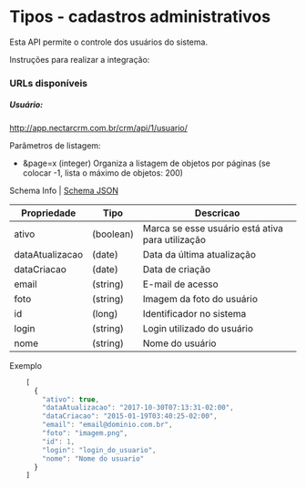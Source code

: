 # Tipos - cadastros administrativos

Esta API permite o controle dos usuários do sistema.

Instruções para realizar a integração:

### URLs disponíveis

##### Usuário:
http://app.nectarcrm.com.br/crm/api/1/usuario/


Parâmetros de listagem:
* &page=x (integer) Organiza a listagem de objetos por páginas (se colocar -1, lista o máximo de objetos: 200)

Schema Info | [Schema JSON](schema.json)

Propriedade | Tipo | Descricao
------------ | ------------- | -------------
ativo | (boolean) | Marca se esse usuário está ativa para utilização
dataAtualizacao | (date) | Data da última atualização
dataCriacao | (date) | Data de criação
email | (string) | E-mail de acesso
foto | (string) | Imagem da foto do usuário 
id | (long) | Identificador no sistema
login | (string) | Login utilizado do usuário
nome | (string) | Nome do usuário

Exemplo
```js
    [
      {
        "ativo": true,
        "dataAtualizacao": "2017-10-30T07:13:31-02:00",
        "dataCriacao": "2015-01-19T03:40:25-02:00",
        "email": "email@dominio.com.br",
        "foto": "imagem.png",
        "id": 1,
        "login": "login_do_usuario",
        "nome": "Nome do usuario"
      }
    ]
```